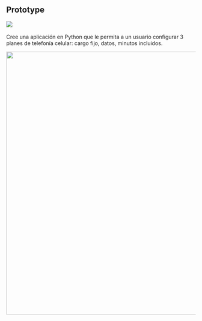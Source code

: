 ## Prototype
![](https://img.shields.io/badge/Code-Python-informational?style=flat&logo=python&logoColor=yellow&color=4b8bbe)
<br>
<br>
Cree una aplicación en Python que le permita a un usuario configurar 3 planes de telefonía celular: cargo fijo, datos, minutos incluidos.

<div align=center>
  
<img src="https://github.com/Valentina17varela/Universidad-Tecnologica-de-Pereira/blob/main/Patrones%20de%20dise%C3%B1o/imagenes/Imagen1.png" width=700>
  
</div>
